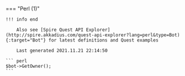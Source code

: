 === "Perl (1)"

    !!! info end

        Also see [Spire Quest API Explorer](http://spire.akkadius.com/quest-api-explorer?lang=perl&type=Bot){:target="Bot"} for latest definitions and Quest examples

        Last generated 2021.11.21 22:14:50

    ``` perl
    $bot->GetOwner();
    ```

